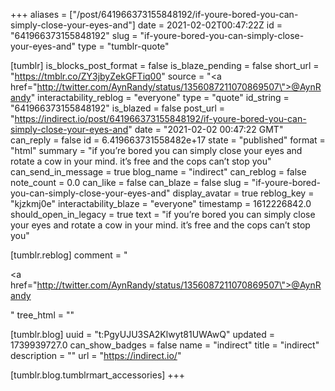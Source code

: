 +++
aliases = ["/post/641966373155848192/if-youre-bored-you-can-simply-close-your-eyes-and"]
date = 2021-02-02T00:47:22Z
id = "641966373155848192"
slug = "if-youre-bored-you-can-simply-close-your-eyes-and"
type = "tumblr-quote"

[tumblr]
is_blocks_post_format = false
is_blaze_pending = false
short_url = "https://tmblr.co/ZY3jbyZekGFTiq00"
source = "<a href=\"http://twitter.com/AynRandy/status/1356087211070869507\">@AynRandy</a>"
interactability_reblog = "everyone"
type = "quote"
id_string = "641966373155848192"
is_blazed = false
post_url = "https://indirect.io/post/641966373155848192/if-youre-bored-you-can-simply-close-your-eyes-and"
date = "2021-02-02 00:47:22 GMT"
can_reply = false
id = 6.419663731558482e+17
state = "published"
format = "html"
summary = "if you’re bored you can simply close your eyes and rotate a cow in your mind. it’s free and the cops can’t stop you"
can_send_in_message = true
blog_name = "indirect"
can_reblog = false
note_count = 0.0
can_like = false
can_blaze = false
slug = "if-youre-bored-you-can-simply-close-your-eyes-and"
display_avatar = true
reblog_key = "kjzkmj0e"
interactability_blaze = "everyone"
timestamp = 1612226842.0
should_open_in_legacy = true
text = "if you&rsquo;re bored you can simply close your eyes and rotate a cow in your mind. it&rsquo;s free and the cops can&rsquo;t stop you"

[tumblr.reblog]
comment = "<p><a href=\"http://twitter.com/AynRandy/status/1356087211070869507\">@AynRandy</a></p>"
tree_html = ""

[tumblr.blog]
uuid = "t:PgyUJU3SA2Klwyt81UWAwQ"
updated = 1739939727.0
can_show_badges = false
name = "indirect"
title = "indirect"
description = ""
url = "https://indirect.io/"

[tumblr.blog.tumblrmart_accessories]
+++
